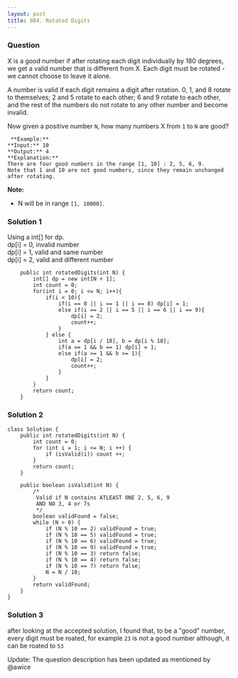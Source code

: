 ```yaml
---
layout: post
title: 804. Rotated Digits
---
```

### Question
X is a good number if after rotating each digit individually by 180 degrees,
we get a valid number that is different from X.  Each digit must be rotated -
we cannot choose to leave it alone.

A number is valid if each digit remains a digit after rotation. 0, 1, and 8
rotate to themselves; 2 and 5 rotate to each other; 6 and 9 rotate to each
other, and the rest of the numbers do not rotate to any other number and
become invalid.

Now given a positive number `N`, how many numbers X from `1` to `N` are good?

    
    
     **Example:**
    **Input:** 10
    **Output:** 4
    **Explanation:** 
    There are four good numbers in the range [1, 10] : 2, 5, 6, 9.
    Note that 1 and 10 are not good numbers, since they remain unchanged after rotating.
    

**Note:**

  * N  will be in range `[1, 10000]`.

### Solution 1
Using a int[] for dp.  
dp[i] = 0, invalid number  
dp[i] = 1, valid and same number  
dp[i] = 2, valid and different number

    
    
        public int rotatedDigits(int N) {
            int[] dp = new int[N + 1];
            int count = 0;
            for(int i = 0; i <= N; i++){
                if(i < 10){
                    if(i == 0 || i == 1 || i == 8) dp[i] = 1;
                    else if(i == 2 || i == 5 || i == 6 || i == 9){
                        dp[i] = 2;
                        count++;
                    }
                } else {
                    int a = dp[i / 10], b = dp[i % 10];
                    if(a == 1 && b == 1) dp[i] = 1;
                    else if(a >= 1 && b >= 1){
                        dp[i] = 2;
                        count++;
                    }
                }
            }
            return count;
        }
    


### Solution 2
    
    
    class Solution {
        public int rotatedDigits(int N) {
            int count = 0;
            for (int i = 1; i <= N; i ++) {
                if (isValid(i)) count ++;
            }
            return count;
        }
        
        public boolean isValid(int N) {
            /*
             Valid if N contains ATLEAST ONE 2, 5, 6, 9
             AND NO 3, 4 or 7s
             */
            boolean validFound = false;
            while (N > 0) {
                if (N % 10 == 2) validFound = true;
                if (N % 10 == 5) validFound = true;
                if (N % 10 == 6) validFound = true;
                if (N % 10 == 9) validFound = true;
                if (N % 10 == 3) return false;
                if (N % 10 == 4) return false;
                if (N % 10 == 7) return false;
                N = N / 10;
            }
            return validFound;
        }
    }
    


### Solution 3
after looking at the accepted solution, I found that, to be a "good" number,
every digit must be roated, for example `23` is not a good number although, it
can be roated to `53`

Update: The question description has been updated as mentioned by @awice



